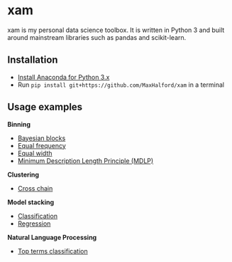 # xam

xam is my personal data science toolbox. It is written in Python 3 and built around mainstream libraries such as pandas and scikit-learn.


## Installation

- [Install Anaconda for Python 3.x](https://www.continuum.io/downloads)
- Run `pip install git+https://github.com/MaxHalford/xam` in a terminal


## Usage examples

**Binning**

- [Bayesian blocks](examples/binning/bayesian_blocks.py)
- [Equal frequency](examples/binning/equal_frequency.py)
- [Equal width](examples/binning/equal_width.py)
- [Minimum Description Length Principle (MDLP)](examples/binning/mdlp.py)

**Clustering**

- [Cross chain](examples/clustering/cross_chain.py)

**Model stacking**

- [Classification](examples/stacking/classification.py)
- [Regression](examples/stacking/regression.py)

**Natural Language Processing**

- [Top terms classification](examples/nlp/top_terms_classification.py)
